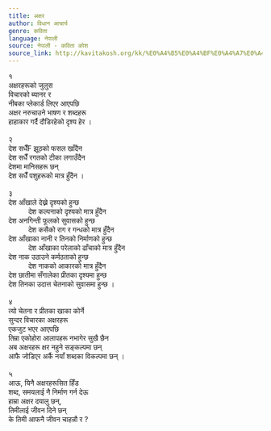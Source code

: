 ```yaml
---
title: अक्षर
author: विधान आचार्य
genre: कविता
language: नेपाली
source: नेपाली - कविता कोश
source_link: http://kavitakosh.org/kk/%E0%A4%B5%E0%A4%BF%E0%A4%A7%E0%A4%BE%E0%A4%A8_%E0%A4%86%E0%A4%9A%E0%A4%BE%E0%A4%B0%E0%A5%8D%E0%A4%AF
---
```


१  
अक्षरहरूको जुलुस  
विचारको ब्यानर र  
नीबका प्लेकार्ड लिएर आएपछि  
अक्षर नरुचाउने भाषण र शब्दहरू  
हाहाकार गर्दै दौडिरहेको दृश्य हेर ।  
   
२  
देश सधैँF झूठको फसल खाँदैन  
देश सधैँ रगतको टीका लगाउँदैन  
देशमा मानिसहरू छन्  
देश सधैँ पशुहरूको मात्र हुँदैन ।  
   
३  
देश आँखाले देख्ने दृश्यको हुन्छ  
          देश कल्पनाको दृश्यको मात्र हुँदैन  
देश अनगिन्ती फूलको सुवासको हुन्छ  
          देश कसैको राग र गन्धको मात्र हुँदैन  
देश आँखाका नानी र तिनको निर्माणको हुन्छ  
          देश आँखाका परेलाको ढाँचाको मात्र हुँदैन  
देश नाक उठाउने कर्मठताको हुन्छ  
          देश नाकको आकारको मात्र हुँदैन  
देश छातीमा सँगालेका प्रीतका दृश्यमा हुन्छ  
देश तिनका उदात्त चेतनाको सुवासमा हुन्छ ।  
   
४  
त्यो चेतना र प्रीतका खाका कोर्ने  
सुन्दर विचारका अक्षरहरू  
एकजुट भएर आएपछि  
तिम्रा एकोहोरा आलापहरू नभागेर सुखै छैन  
अब अक्षरहरू क्षर नहुने सङ्कल्पमा छन्  
आफै जोडिएर अर्कै नयाँ शब्दका विकल्पमा छन् ।  
   
५  
आऊ, यिनै अक्षरहरूसित हिँड  
शब्द, समयलाई नै निर्माण गर्न देऊ  
हाम्रा अक्षर दयालु छन्,  
तिमीलाई जीवन दिने छन्  
के तिमी आफनै जीवन चाहन्नौ र ?
